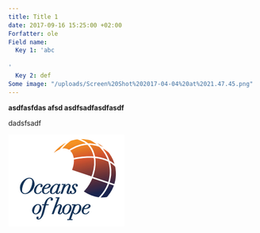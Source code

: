 ```yaml
---
title: Title 1
date: 2017-09-16 15:25:00 +02:00
Forfatter: ole
Field name:
  Key 1: 'abc

'
  Key 2: def
Some image: "/uploads/Screen%20Shot%202017-04-04%20at%2021.47.45.png"
---
```


**asdfasfdas afsd asdfsadfasdfasdf**

dadsfsadf

![Screen Shot 2017-04-04 at 21.47.45.png](/uploads/Screen%20Shot%202017-04-04%20at%2021.47.45.png)
